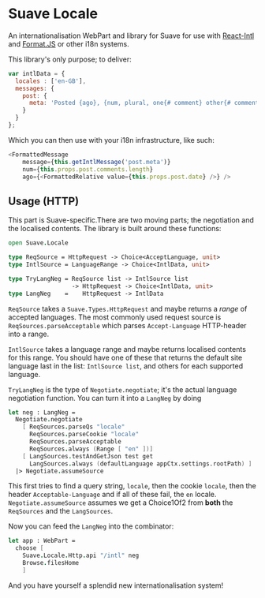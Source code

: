 # Suave Locale

An internationalisation WebPart and library for Suave for use with
[React-Intl](https://github.com/yahoo/react-intl) and [Format.JS](http://formatjs.io/)
or other i18n systems.

This library's only purpose; to deliver:

``` javascript
var intlData = {
  locales : ['en-GB'],
  messages: {
    post: {
      meta: 'Posted {ago}, {num, plural, one{# comment} other{# comments}}'
    }
  }
};
```

Which you can then use with your i18n infrastructure, like such:

``` javascript
<FormattedMessage
    message={this.getIntlMessage('post.meta')}
    num={this.props.post.comments.length}
    ago={<FormattedRelative value={this.props.post.date} />} />
```

## Usage (HTTP)

This part is Suave-specific.There are two moving parts; the negotiation and the
localised contents. The library is built around these functions:

``` fsharp
open Suave.Locale

type ReqSource = HttpRequest -> Choice<AcceptLanguage, unit>
type IntlSource = LanguageRange -> Choice<IntlData, unit>

type TryLangNeg = ReqSource list -> IntlSource list
                  -> HttpRequest -> Choice<IntlData, unit>
type LangNeg    =    HttpRequest -> IntlData
```

`ReqSource` takes a `Suave.Types.HttpRequest` and maybe returns a *range* of
accepted languages. The most commonly used request source is
`ReqSources.parseAcceptable` which parses `Accept-Language` HTTP-header into a
range.

`IntlSource` takes a language range and maybe returns localised contents for
this range. You should have one of these that returns the default site language
last in the list: `IntlSource list`, and others for each supported language.

`TryLangNeg` is the type of `Negotiate.negotiate`; it's the actual language
negotiation function. You can turn it into a `LangNeg` by doing

``` fsharp
let neg : LangNeg =
  Negotiate.negotiate
    [ ReqSources.parseQs "locale"
      ReqSources.parseCookie "locale"
      ReqSources.parseAcceptable
      ReqSources.always (Range [ "en" ])]
    [ LangSources.testAndGetJson test get
      LangSources.always (defaultLanguage appCtx.settings.rootPath) ]
  |> Negotiate.assumeSource
```

This first tries to find a query string, `locale`, then the cookie `locale`,
then the header `Acceptable-Language` and if all of these fail, the `en` locale.
`Negotiate.assumeSource` assumes we get a Choice1Of2 from **both** the
`ReqSources` and the `LangSources`.

Now you can feed the `LangNeg` into the combinator:

``` fsharp
let app : WebPart =
  choose [
    Suave.Locale.Http.api "/intl" neg
    Browse.filesHome
    ]
```

And you have yourself a splendid new internationalisation system!